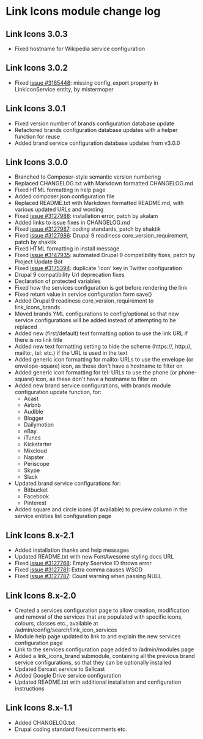 # Link Icons module change log

## Link Icons 3.0.3

- Fixed hostname for Wikipedia service configuration

## Link Icons 3.0.2

- Fixed [issue #3185448](https://www.drupal.org/project/link_icons/issues/3185448):
  missing config_export property in LinkIconService entity, by mistermoper

## Link Icons 3.0.1

- Fixed version number of brands configuration database update
- Refactored brands configuration database updates with a helper function
  for reuse
- Added brand service configuration database updates from v3.0.0

## Link Icons 3.0.0

- Branched to Composer-style semantic version numbering
- Replaced CHANGELOG.txt with Markdown formatted CHANGELOG.md
- Fixed HTML formatting in help page
- Added composer.json configuration file
- Replaced README.txt with Markdown formatted README.md, with various updated
  URLs and wording
- Fixed [issue #3127988](https://www.drupal.org/project/link_icons/issues/3127988):
  installation error, patch by akalam
- Added links to issue fixes in CHANGELOG.md
- Fixed [issue #3127987](https://www.drupal.org/project/link_icons/issues/3127987):
  coding standards, patch by shaktik
- Fixed [issue #3127986](https://www.drupal.org/project/link_icons/issues/3127986):
  Drupal 9 readiness core\_version\_requirement, patch by shaktik
- Fixed HTML formatting in install message
- Fixed [issue #3147935](https://www.drupal.org/project/link_icons/issues/3147935):
  automated Drupal 9 compatibility fixes, patch by Project Update Bot
- Fixed [issue #3175394](https://www.drupal.org/project/link_icons/issues/3175394):
  duplicate 'icon' key in Twitter configuration
- Drupal 9 compatibility Url deprecation fixes
- Declaration of protected variables
- Fixed how the services configuration is got before rendering the link
- Fixed return value in service configuration form save()
- Added Drupal 9 readiness core\_version\_requirement to link\_icons\_brands
- Moved brands YML configurations to config/optional so that new service
  configurations will be added instead of attempting to be replaced
- Added new (first/default) text formatting option to use the link URL if
  there is no link title
- Added new text formatting setting to hide the scheme (https://, http://,
  mailto:, tel: etc.) if the URL is used in the text
- Added generic icon formatting for mailto: URLs to use the envelope (or
  envelope-square) icon, as these don't have a hostname to filter on
- Added generic icon formatting for tel: URLs to use the phone (or
  phone-square) icon, as these don't have a hostname to filter on
- Added new brand service configurations, with brands module configuration
  update function, for:
  - Acast
  - Airbnb
  - Audible
  - Blogger
  - Dailymotion
  - eBay
  - iTunes
  - Kickstarter
  - Mixcloud
  - Napster
  - Periscope
  - Skype
  - Slack
- Updated brand service configurations for:
  - Bitbucket
  - Facebook
  - Pinterest
- Added square and circle icons (if available) to preview column in the service
  entities list configuration page

## Link Icons 8.x-2.1

- Added installation thanks and help messages
- Updated README.txt with new FontAwesome styling docs URL
- Fixed [issue #3127768](https://www.drupal.org/project/link_icons/issues/3127768):
  Empty $service ID throws error
- Fixed [issue #3127781](https://www.drupal.org/project/link_icons/issues/3127781):
  Extra comma causes WSOD
- Fixed [issue #3127787](https://www.drupal.org/project/link_icons/issues/3127787):
  Count warning when passing NULL

## Link Icons 8.x-2.0

- Created a services configuration page to allow creation, modification and
  removal of the services that are populated with specific icons, colours,
  classes etc., available at /admin/config/search/link\_icon\_services
- Module help page updated to link to and explain the new services
  configuration page
- Link to the services configuration page added to /admin/modules page
- Added a link\_icons\_brand submodule, containing all the previous brand
  service configurations, so that they can be optionally installed
- Updated Eercast service to Sellcast
- Added Google Drive service configuration
- Updated README.txt with additional installation and configuration
  instructions

## Link Icons 8.x-1.1

- Added CHANGELOG.txt
- Drupal coding standard fixes/comments etc.

